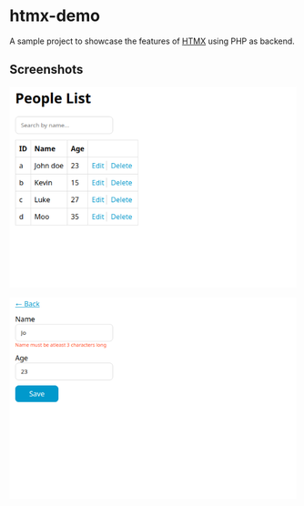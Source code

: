 # htmx-demo
A sample project to showcase the features of [HTMX](https://htmx.org/) using PHP as backend.

## Screenshots
![Screenshot 1](./img/Screenshot1.png)

![Screenshot 2](./img/Screenshot2.png)